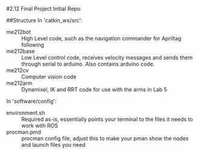 #2.12 Final Project Initial Repo

##Structure
In 'catkin_ws/src':
<dl>
<dt>me212bot</dt>
<dd>High Level code, such as the navigation commander for Apriltag following</dd>
<dt>me212base</dt>
<dd>Low Level control code, receives velocity messages and sends them through serial to arduino.  Also contains arduino code.</dd>
<dt>me212cv</dt>
<dd>Computer vision code</dd>
<dt>me212arm</dt>
<dd>Dynamixel, IK and RRT code for use with the arms in Lab 5</dd>
</dl>

In 'software/config':
<dl>
<dt>environment.sh</dt>
<dd>Required as-is, essentially points your terminal to the files it needs to work with ROS</dd>
<dt>procman.pmd</dt>
<dd>procman config file, adjust this to make your pman show the nodes and launch files you need</dd>
</dl>


